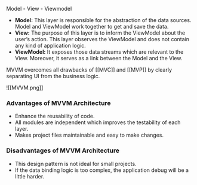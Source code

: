 Model - View - Viewmodel
- **Model:** This layer is responsible for the abstraction of the data sources. Model and ViewModel work together to get and save the data.
- **View:** The purpose of this layer is to inform the ViewModel about the user’s action. This layer observes the ViewModel and does not contain any kind of application logic.
- **ViewModel:** It exposes those data streams which are relevant to the View. Moreover, it serves as a link between the Model and the View.

MVVM overcomes all drawbacks of [[MVC]] and [[MVP]] by clearly separating UI from the business logic.

![[MVVM.png]]
### Advantages of MVVM Architecture

- Enhance the reusability of code.
- All modules are independent which improves the testability of each layer.
- Makes project files maintainable and easy to make changes.

### Disadvantages of MVVM Architecture

- This design pattern is not ideal for small projects.
- If the data binding logic is too complex, the application debug will be a little harder.
